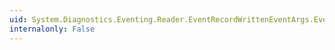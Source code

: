 ```yaml
---
uid: System.Diagnostics.Eventing.Reader.EventRecordWrittenEventArgs.EventException
internalonly: False
---
```

